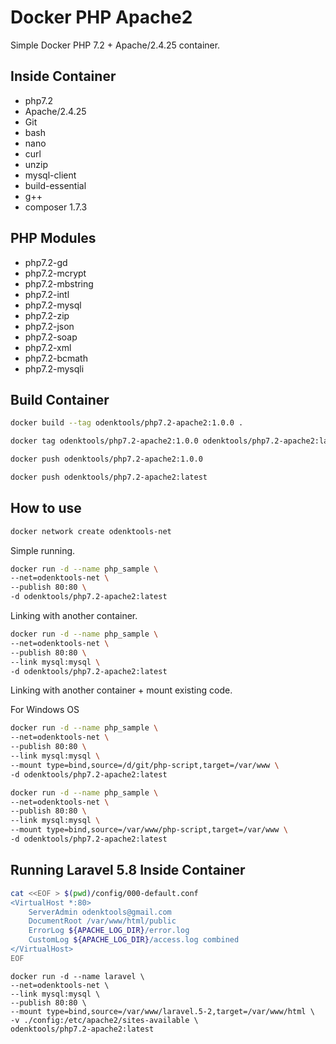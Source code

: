 # Docker PHP Apache2

Simple Docker PHP 7.2 + Apache/2.4.25 container.

## Inside Container

* php7.2
* Apache/2.4.25
* Git
* bash
* nano
* curl
* unzip
* mysql-client
* build-essential
* g++
* composer 1.7.3



## PHP Modules

* php7.2-gd
* php7.2-mcrypt
* php7.2-mbstring
* php7.2-intl
* php7.2-mysql
* php7.2-zip
* php7.2-json
* php7.2-soap
* php7.2-xml
* php7.2-bcmath
* php7.2-mysqli

## Build Container

```bash
docker build --tag odenktools/php7.2-apache2:1.0.0 .

docker tag odenktools/php7.2-apache2:1.0.0 odenktools/php7.2-apache2:latest

docker push odenktools/php7.2-apache2:1.0.0

docker push odenktools/php7.2-apache2:latest
```

## How to use

```bash
docker network create odenktools-net
```

Simple running.

```bash
docker run -d --name php_sample \
--net=odenktools-net \
--publish 80:80 \
-d odenktools/php7.2-apache2:latest
```

Linking with another container.

```bash
docker run -d --name php_sample \
--net=odenktools-net \
--publish 80:80 \
--link mysql:mysql \
-d odenktools/php7.2-apache2:latest
```

Linking with another container + mount existing code.

For Windows OS

```bash
docker run -d --name php_sample \
--net=odenktools-net \
--publish 80:80 \
--link mysql:mysql \
--mount type=bind,source=/d/git/php-script,target=/var/www \
-d odenktools/php7.2-apache2:latest
```

```bash
docker run -d --name php_sample \
--net=odenktools-net \
--publish 80:80 \
--link mysql:mysql \
--mount type=bind,source=/var/www/php-script,target=/var/www \
-d odenktools/php7.2-apache2:latest
```

## Running Laravel 5.8 Inside Container

```bash
cat <<EOF > $(pwd)/config/000-default.conf
<VirtualHost *:80>
    ServerAdmin odenktools@gmail.com
    DocumentRoot /var/www/html/public
    ErrorLog ${APACHE_LOG_DIR}/error.log
    CustomLog ${APACHE_LOG_DIR}/access.log combined
</VirtualHost>
EOF
```

```
docker run -d --name laravel \
--net=odenktools-net \
--link mysql:mysql \
--publish 80:80 \
--mount type=bind,source=/var/www/laravel.5-2,target=/var/www/html \
-v ./config:/etc/apache2/sites-available \
odenktools/php7.2-apache2:latest
```